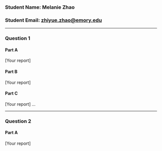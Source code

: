 ### Student Name: Melanie Zhao
### Student Email: zhiyue.zhao@emory.edu
***
### Question 1
#### Part A
[Your report]
#### Part B
[Your report]
#### Part C
[Your report]
…
***
### Question 2
#### Part A
[Your report]
